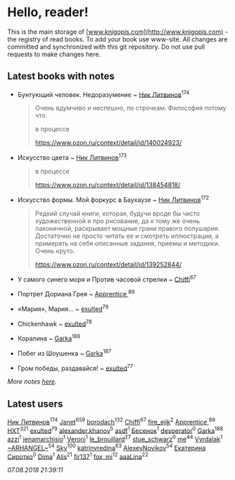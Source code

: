 # Hello, reader!
This is the main storage of [www.knigopis.com](http://www.knigopis.com) - the registry of read books.
To add your book use www-site. All changes are committed and synchronized with this git repository.
Do not use pull requests to make changes here.


## Latest books with notes
* Бунтующий человек. Недоразумение ~ [Ник Литвинов](users/241/241974816-vkontakte)<sup>174</sup>
    > Очень вдумчиво и неспешно, по строчкам. Философия потому что.
    > 
    > в процессе
    > 
    > https://www.ozon.ru/context/detail/id/140024923/

* Искусство цвета ~ [Ник Литвинов](users/241/241974816-vkontakte)<sup>173</sup>
    > в процессе
    > 
    > https://www.ozon.ru/context/detail/id/138454818/

* Искусство формы. Мой форкурс в Баухаузе ~ [Ник Литвинов](users/241/241974816-vkontakte)<sup>172</sup>
    > Редкий случай книги, которая, будучи вроде бы чисто художественной и про рисование, да к тому же очень лаконичной, раскрывает мощные грани правого полушария. Достаточно не просто читать ее и смотреть иллюстрации, а примерять на себя описанные задания, приемы и методики. Очень круто.
    > 
    > https://www.ozon.ru/context/detail/id/139252844/

* У самого синего моря  и Против часовой стрелки ~ [Chiffi](users/105/105831994080785626680-google)<sup>67</sup>

* Портрет Дориана Грея ~ [Apprentice ](users/528/52821952-vkontakte)<sup>89</sup>

* «Мария», Мария… ~ [exulted](users/100/100599204551896265722-google)<sup>79</sup>

* Chickenhawk ~ [exulted](users/100/100599204551896265722-google)<sup>78</sup>

* Коралина ~ [Garka](users/115/115753719718250012620-google)<sup>188</sup>

* Побег из Шоушенка ~ [Garka](users/115/115753719718250012620-google)<sup>187</sup>

* Гром победы, раздавайся! ~ [exulted](users/100/100599204551896265722-google)<sup>77</sup>


_More notes [here](latest_books_with_notes.md)._


## Latest users
[Ник Литвинов](users/241/241974816-vkontakte)<sup>174</sup> 
[Janet](users/108/108113656204404967440-google)<sup>659</sup> 
[borodach](users/157/15706320-vkontakte)<sup>132</sup> 
[Chiffi](users/105/105831994080785626680-google)<sup>67</sup> 
[fire_ejik](users/329/32903202-vkontakte)<sup>2</sup> 
[Apprentice ](users/528/52821952-vkontakte)<sup>89</sup> 
[HXT](users/100/100002563462782-facebook)<sup>321</sup> 
[exulted](users/100/100599204551896265722-google)<sup>79</sup> 
[alexander.khanov](users/117/117259947-yandex)<sup>5</sup> 
[asdf](users/683/683897597-yandex)<sup>1</sup> 
[Бесенок](users/223/22332048-vkontakte)<sup>1</sup> 
[desperator](users/108/108317735556264947555-google)<sup>0</sup> 
[Garka](users/115/115753719718250012620-google)<sup>188</sup> 
[azzi](users/481/481406511-vkontakte)<sup>1</sup> 
[jenamarchisio](users/142/142558461-vkontakte)<sup>1</sup> 
[Veroni](users/108/108917296610037809565-google)<sup>1</sup> 
[le_brouillard](users/133/13330781-vkontakte)<sup>27</sup> 
[stue_schwarz](users/286/28663381-vkontakte)<sup>0</sup> 
[me](users/381/381417697-yandex)<sup>44</sup> 
[Vyrdalak](users/114/1148882455236791-facebook)<sup>1</sup> 
[~ARHANGEL~](users/642/64251996-vkontakte)<sup>54</sup> 
[Sky](users/118/118049897850017649660-google)<sup>100</sup> 
[katrinvredina](users/233/2336755-vkontakte)<sup>63</sup> 
[AlexeyNovikov](users/170/170278332-vkontakte)<sup>54</sup> 
[Екатерина Сиротко](users/129/12938426389063796955-mailru)<sup>0</sup> 
[Dima](users/898/898596459291098424-mailru)<sup>1</sup> 
[Alis](users/387/38760741-vkontakte)<sup>21</sup> 
[fir137](users/176/176805114-yandex)<sup>1</sup> 
[fox_mi](users/220/220022778-vkontakte)<sup>12</sup> 
[aaaLina](users/103/103442381288654151085-google)<sup>22</sup> 


_07.08.2018 21:39:11_
